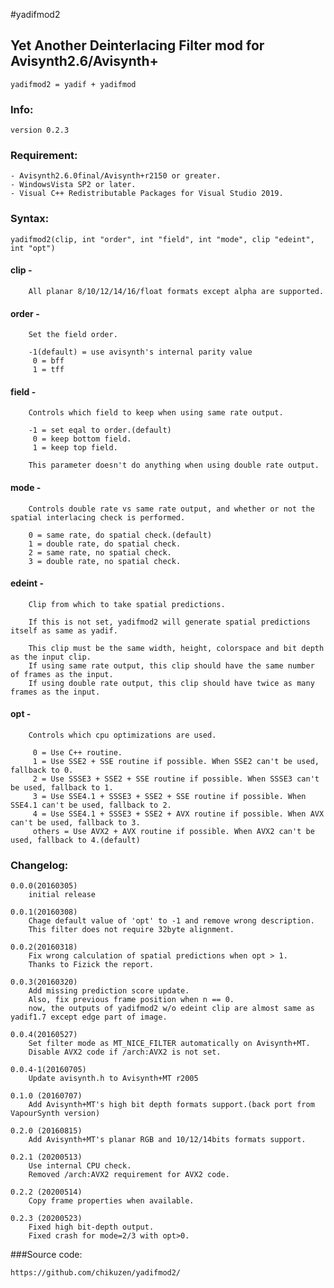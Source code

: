 #yadifmod2
## Yet Another Deinterlacing Filter mod  for Avisynth2.6/Avisynth+

	yadifmod2 = yadif + yadifmod

### Info:

	version 0.2.3

### Requirement:
	- Avisynth2.6.0final/Avisynth+r2150 or greater.
	- WindowsVista SP2 or later.
	- Visual C++ Redistributable Packages for Visual Studio 2019.

### Syntax:

	yadifmod2(clip, int "order", int "field", int "mode", clip "edeint", int "opt")

####	clip -

		All planar 8/10/12/14/16/float formats except alpha are supported.

####	order -

		Set the field order.

		-1(default) = use avisynth's internal parity value
		 0 = bff
		 1 = tff

####	field -

		Controls which field to keep when using same rate output.

		-1 = set eqal to order.(default)
		 0 = keep bottom field.
		 1 = keep top field.

		This parameter doesn't do anything when using double rate output.

####	mode -

		Controls double rate vs same rate output, and whether or not the spatial interlacing check is performed.

		0 = same rate, do spatial check.(default)
		1 = double rate, do spatial check.
		2 = same rate, no spatial check.
		3 = double rate, no spatial check.

####	edeint -

		Clip from which to take spatial predictions.

		If this is not set, yadifmod2 will generate spatial predictions itself as same as yadif.

		This clip must be the same width, height, colorspace and bit depth as the input clip.
		If using same rate output, this clip should have the same number of frames as the input.
		If using double rate output, this clip should have twice as many frames as the input.

####	opt -

		Controls which cpu optimizations are used.

		 0 = Use C++ routine.
		 1 = Use SSE2 + SSE routine if possible. When SSE2 can't be used, fallback to 0.
		 2 = Use SSSE3 + SSE2 + SSE routine if possible. When SSSE3 can't be used, fallback to 1.
		 3 = Use SSE4.1 + SSSE3 + SSE2 + SSE routine if possible. When SSE4.1 can't be used, fallback to 2.
		 4 = Use SSE4.1 + SSSE3 + SSE2 + AVX routine if possible. When AVX can't be used, fallback to 3.
		 others = Use AVX2 + AVX routine if possible. When AVX2 can't be used, fallback to 4.(default)

### Changelog:

	0.0.0(20160305)
		initial release

	0.0.1(20160308)
		Chage default value of 'opt' to -1 and remove wrong description.
		This filter does not require 32byte alignment.

	0.0.2(20160318)
		Fix wrong calculation of spatial predictions when opt > 1.
		Thanks to Fizick the report.

	0.0.3(20160320)
		Add missing prediction score update.
		Also, fix previous frame position when n == 0.
		now, the outputs of yadifmod2 w/o edeint clip are almost same as yadif1.7 except edge part of image.

	0.0.4(20160527)
		Set filter mode as MT_NICE_FILTER automatically on Avisynth+MT.
		Disable AVX2 code if /arch:AVX2 is not set.

	0.0.4-1(20160705)
		Update avisynth.h to Avisynth+MT r2005

	0.1.0 (20160707)
		Add Avisynth+MT's high bit depth formats support.(back port from VapourSynth version)

	0.2.0 (20160815)
		Add Avisynth+MT's planar RGB and 10/12/14bits formats support.
		
	0.2.1 (20200513)
		Use internal CPU check.
		Removed /arch:AVX2 requirement for AVX2 code.
		
	0.2.2 (20200514)
		Copy frame properties when available.
        
    0.2.3 (20200523)
        Fixed high bit-depth output.
        Fixed crash for mode=2/3 with opt>0.

###Source code:

	https://github.com/chikuzen/yadifmod2/

